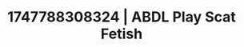 ---
categories:
- Fantasy surrender
- Twerking tease
- NSFW AI art
- Latex & lace
- Mask kink
image: /assets/images/1747788308324.jpg
layout: post
seo:
  description: Featured content with high-quality ABDL Play, Scat Fetish. HD images
    available.
  keywords: ABDL Play, Scat Fetish
  og_image: /assets/images/1747788308324.jpg
  schema_type: VisualArtwork
tags:
- ABDL Play
- Scat Fetish
- '#1747788308324'
title: 1747788308324 | ABDL Play Scat Fetish
---